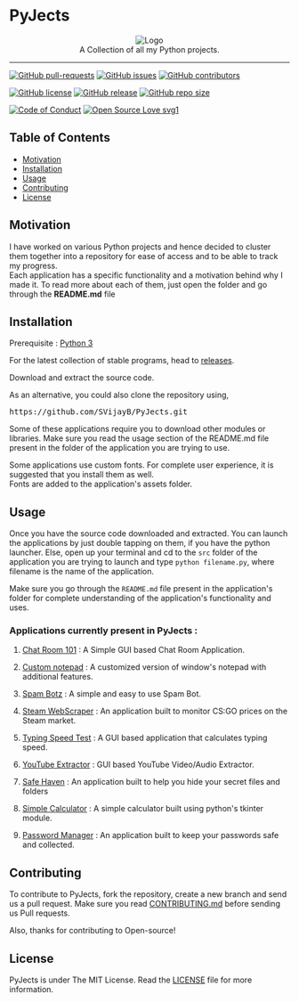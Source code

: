 # PyJects

<p align="center">
    <img src="https://i.ibb.co/2Yt92hj/Logo.png" alt="Logo" border="0">
    <br>A Collection of all my Python projects.
</p>

---

[![GitHub pull-requests](https://img.shields.io/github/issues-pr/SVijayB/PyJects.svg)](https://github.com/SVijayB/PyJects/pulls)
[![GitHub issues](https://img.shields.io/github/issues/SVijayB/PyJects.svg)](https://github.com/SVijayB/PyJects/issues)
[![GitHub contributors](https://img.shields.io/github/contributors/SVijayB/PyJects.svg)](https://github.com/SVijayB/PyJects/graphs/contributors)

[![GitHub license](https://img.shields.io/github/license/SVijayB/PyJects.svg)](https://github.com/SVijayB/PyJects/blob/master/LICENSE)
[![GitHub release](https://img.shields.io/github/release/SVijayB/PyJects.svg)](https://github.com/SVijayB/PyJects/releases)
[![GitHub repo size](https://img.shields.io/github/repo-size/svijayb/PyJects)](https://github.com/SVijayB/PyJects)

[![Code of Conduct](https://img.shields.io/badge/code%20of-conduct-ff69b4.svg?style=flat)](https://github.com/SVijayB/PyJects/blob/master/.github/CODE_OF_CONDUCT.md)
[![Open Source Love svg1](https://badges.frapsoft.com/os/v1/open-source.svg?v=103)](https://github.com/SVijayB/PyJects/blob/master/.github/CONTRIBUTING.md)

## Table of Contents

- [Motivation](#Motivation)
- [Installation](#Installation)
- [Usage](#Usage)
- [Contributing](#Contributing)
- [License](#License)

## Motivation

I have worked on various Python projects and hence decided to cluster them together into a repository for ease of access and to be able to track my progress. <br>
Each application has a specific functionality and a motivation behind why I made it. To read more about each of them, just open the folder and go through the **README.md** file

## Installation

Prerequisite : [Python 3](https://www.python.org/downloads/)

For the latest collection of stable programs, head to [releases](https://github.com/SVijayB/PyJects/releases).

Download and extract the source code.

As an alternative, you could also clone the repository using,

<pre>
https://github.com/SVijayB/PyJects.git
</pre>

Some of these applications require you to download other modules or libraries. Make sure you read the usage section of the README.md file present in the folder of the application you are trying to use. 

Some applications use custom fonts. For complete user experience, it is suggested that you install them as well. <br>
Fonts are added to the application's assets folder.

## Usage

Once you have the source code downloaded and extracted. You can launch the applications by just double tapping on them, if you have the python launcher. Else, open up your terminal and cd to the `src` folder of the application you are trying to launch and type `python filename.py`, where filename is the name of the application.

Make sure you go through the `README.md` file present in the application's folder for complete understanding of the application's functionality and uses.

### Applications currently present in PyJects : 

1. [Chat Room 101](https://github.com/SVijayB/PyJects/tree/master/Chat%20Room%20101) : A Simple GUI based Chat Room Application.

2. [Custom notepad](https://github.com/SVijayB/PyJects/tree/master/Custom%20notepad) : A customized version of window's notepad with additional features.

3. [Spam Botz](https://github.com/SVijayB/PyJects/tree/master/Spam%20Botz) : A simple and easy to use Spam Bot.

4. [Steam WebScraper](https://github.com/SVijayB/PyJects/tree/master/Steam%20WebScraper) : An application built to monitor CS:GO prices on the Steam market.

5. [Typing Speed Test](https://github.com/SVijayB/PyJects/tree/master/Typing%20Speed%20Test) : A GUI based application that calculates typing speed.

6. [YouTube Extractor](https://github.com/SVijayB/PyJects/tree/master/YouTube%20Extractor) : GUI based YouTube Video/Audio Extractor.

7. [Safe Haven](https://github.com/SVijayB/PyJects/tree/master/Safe%20Haven) : An application built to help you hide your secret files and folders

8. [Simple Calculator](https://github.com/SVijayB/PyJects/tree/master/Simple%20Calculator) : A simple calculator built using python's tkinter module.

9. [Password Manager](https://github.com/SVijayB/PyJects/tree/master/Password%20Manager) : An application built to keep your passwords safe and collected.

## Contributing 

To contribute to PyJects, fork the repository, create a new branch and send us a pull request. Make sure you read [CONTRIBUTING.md](https://github.com/SVijayB/PyJects/blob/master/.github/CONTRIBUTING.md) before sending us Pull requests. 

Also, thanks for contributing to Open-source!

## License 

PyJects is under The MIT License. Read the [LICENSE](https://github.com/SVijayB/PyJects/blob/master/LICENSE) file for more information.